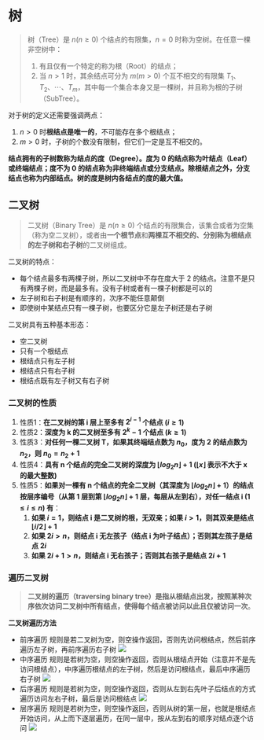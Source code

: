 # 树

> 树（Tree）是 $n (n \geq 0)$ 个结点的有限集，$n=0$ 时称为空树。在任意一棵非空树中：
> 1. 有且仅有一个特定的称为根（Root）的结点；
> 2. 当 $n>1$ 时，其余结点可分为 $m (m>0)$ 个互不相交的有限集 $T_{1}、T_{2}、\cdots、T_{m}$，其中每一个集合本身又是一棵树，并且称为根的子树（SubTree）。

对于树的定义还需要强调两点：

1. $n>0$ 时**根结点是唯一的**，不可能存在多个根结点；
2. $m>0$ 时，子树的个数没有限制，但它们一定是互不相交的。

**结点拥有的子树数称为结点的度（Degree）。度为 0 的结点称为叶结点（Leaf）或终端结点；度不为 0 的结点称为非终端结点或分支结点。除根结点之外，分支结点也称为内部结点。树的度是树内各结点的度的最大值。**

## 二叉树

> 二叉树（Binary Tree）是 $n (n \geq 0)$ 个结点的有限集合，该集合或者为空集（称为空二叉树），或者由**一个根节点**和**两棵互不相交的、分别称为根结点的左子树和右子树**的二叉树组成。

二叉树的特点：
- 每个结点最多有两棵子树，所以二叉树中不存在度大于 2 的结点。注意不是只有两棵子树，而是最多有。没有子树或者有一棵子树都是可以的
- 左子树和右子树是有顺序的，次序不能任意颠倒
- 即使树中某结点只有一棵子树，也要区分它是左子树还是右子树

二叉树具有五种基本形态：
- 空二叉树
- 只有一个根结点
- 根结点只有左子树
- 根结点只有右子树
- 根结点既有左子树又有右子树

### 二叉树的性质

1. 性质1：**在二叉树的第 i 层上至多有 $2^{i-1}$ 个结点 ($i \geq 1$)**
2. 性质2：**深度为 k 的二叉树至多有 $2^{k}-1$ 个结点 ($k \geq 1$)**
3. 性质3：**对任何一棵二叉树 T，如果其终端结点数为 $n_{0}$，度为 2 的结点数为 $n_{2}$，则 $n_{0}=n_{2}+1$**
4. 性质4：**具有 n 个结点的完全二叉树的深度为 $\left \lfloor log_{2}n \right \rfloor + 1$ ($\left \lfloor x \right \rfloor$ 表示不大于 x 的最大整数)**
5. 性质5：**如果对一棵有 n 个结点的完全二叉树（其深度为 $\left \lfloor log_{2}n \right \rfloor + 1$）的结点按层序编号（从第 1 层到第 $\left \lfloor log_{2}n \right \rfloor + 1$ 层，每层从左到右），对任一结点 i ($1 \leq i \leq n$) 有**：
   1. **如果 $i=1$，则结点 i 是二叉树的根，无双亲；如果 $i>1$，则其双亲是结点 $\left \lfloor i/2 \right \rfloor + 1$**
   2. **如果 $2i>n$，则结点 i 无左孩子（结点 i 为叶子结点）；否则其左孩子是结点 $2i$**
   3. **如果 $2i+1>n$，则结点 i 无右孩子；否则其右孩子是结点 $2i+1$**

### 遍历二叉树

> **二叉树的遍历（traversing binary tree）是指从根结点出发，按照某种次序依次访问二叉树中所有结点，使得每个结点被访问以此且仅被访问一次**。

**二叉树遍历方法**

- 前序遍历
    规则是若二叉树为空，则空操作返回，否则先访问根结点，然后前序遍历左子树，再前序遍历右子树
    ![](https://gitee.com/superzchao/GraphBed/raw/master/publish/2020/数据结构/前序遍历.png)
- 中序遍历
    规则是若树为空，则空操作返回，否则从根结点开始（注意并不是先访问根结点），中序遍历根结点的左子树，然后是访问根结点，最后中序遍历右子树
    ![](https://gitee.com/superzchao/GraphBed/raw/master/publish/2020/数据结构/中序遍历.png)
- 后序遍历
    规则是若树为空，则空操作返回，否则从左到右先叶子后结点的方式遍历访问左右子树，最后是访问根结点
    ![](https://gitee.com/superzchao/GraphBed/raw/master/publish/2020/数据结构/后序遍历.png)
- 层序遍历
    规则是若树为空，则空操作返回，否则从树的第一层，也就是根结点开始访问，从上而下逐层遍历，在同一层中，按从左到右的顺序对结点逐个访问
    ![](https://gitee.com/superzchao/GraphBed/raw/master/publish/2020/数据结构/层序遍历.png)